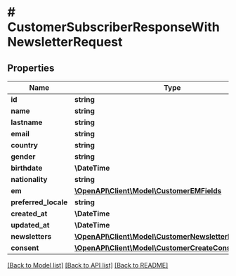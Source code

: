 # # CustomerSubscriberResponseWithNewsletterRequest


## Properties 


Name | Type | Description | Notes
------------ | ------------- | ------------- | -------------
**id**| **string** |   | [optional]
**name**| **string** |   | [optional]
**lastname**| **string** |   | [optional]
**email**| **string** |   | [optional]
**country**| **string** |   | [optional]
**gender**| **string** |   | [optional]
**birthdate**| **\DateTime** |   | [optional]
**nationality**| **string** |   | [optional]
**em**| [**\OpenAPI\Client\Model\CustomerEMFields**](CustomerEMFields.md) |   | [optional]
**preferred_locale**| **string** |   | [optional]
**created_at**| **\DateTime** |   | [optional]
**updated_at**| **\DateTime** |   | [optional]
**newsletters**| [**\OpenAPI\Client\Model\CustomerNewsletterRequest[]**](CustomerNewsletterRequest.md) |   | [optional]
**consent**| [**\OpenAPI\Client\Model\CustomerCreateConsentRequest**](CustomerCreateConsentRequest.md) |   | [optional]


[[Back to Model list]](../../README.md#models) [[Back to API list]](../../README.md#endpoints) [[Back to README]](../../README.md)

